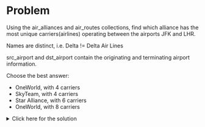 # Problem
Using the air_alliances and air_routes collections, find which alliance has the most unique carriers(airlines) operating between the airports JFK and LHR.

Names are distinct, i.e. Delta != Delta Air Lines

src_airport and dst_airport contain the originating and terminating airport information.

Choose the best answer:
 - OneWorld, with 4 carriers
 - SkyTeam, with 4 carriers
 - Star Alliance, with 6 carriers
 - OneWorld, with 8 carriers
 
<details>
  <summary>Click here for the solution</summary>
    <ul>
      <li>OneWorld, with 8 carriers</li>
    </ul>
</details>